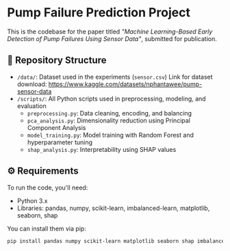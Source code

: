 # Pump Failure Prediction Project

This is the codebase for the paper titled *"Machine Learning-Based Early Detection of Pump Failures Using Sensor Data"*, submitted for publication.

## 📁 Repository Structure

- `/data/`: Dataset used in the experiments (`sensor.csv`) Link for dataset download: https://www.kaggle.com/datasets/nphantawee/pump-sensor-data
- `/scripts/`: All Python scripts used in preprocessing, modeling, and evaluation
  - `preprocessing.py`: Data cleaning, encoding, and balancing
  - `pca_analysis.py`: Dimensionality reduction using Principal Component Analysis
  - `model_training.py`: Model training with Random Forest and hyperparameter tuning
  - `shap_analysis.py`: Interpretability using SHAP values

## ⚙️ Requirements

To run the code, you'll need:

- Python 3.x
- Libraries: pandas, numpy, scikit-learn, imbalanced-learn, matplotlib, seaborn, shap

You can install them via pip:

```bash
pip install pandas numpy scikit-learn matplotlib seaborn shap imbalanced-learn
